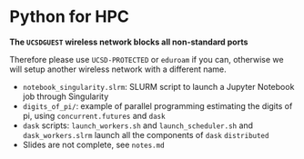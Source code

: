 # Python for HPC

**The `UCSDGUEST` wireless network blocks all non-standard ports**

Therefore please use `UCSD-PROTECTED` or `eduroam` if you can,
otherwise we will setup another wireless network with a different name.


* `notebook_singularity.slrm`: SLURM script to launch a Jupyter Notebook job through Singularity
* `digits_of_pi/`: example of parallel programming estimating the digits of pi, using `concurrent.futures` and `dask`
* `dask` scripts: `launch_workers.sh` and `launch_scheduler.sh` and `dask_workers.slrm` launch all the components of `dask` `distributed`
* Slides are not complete, see `notes.md`
